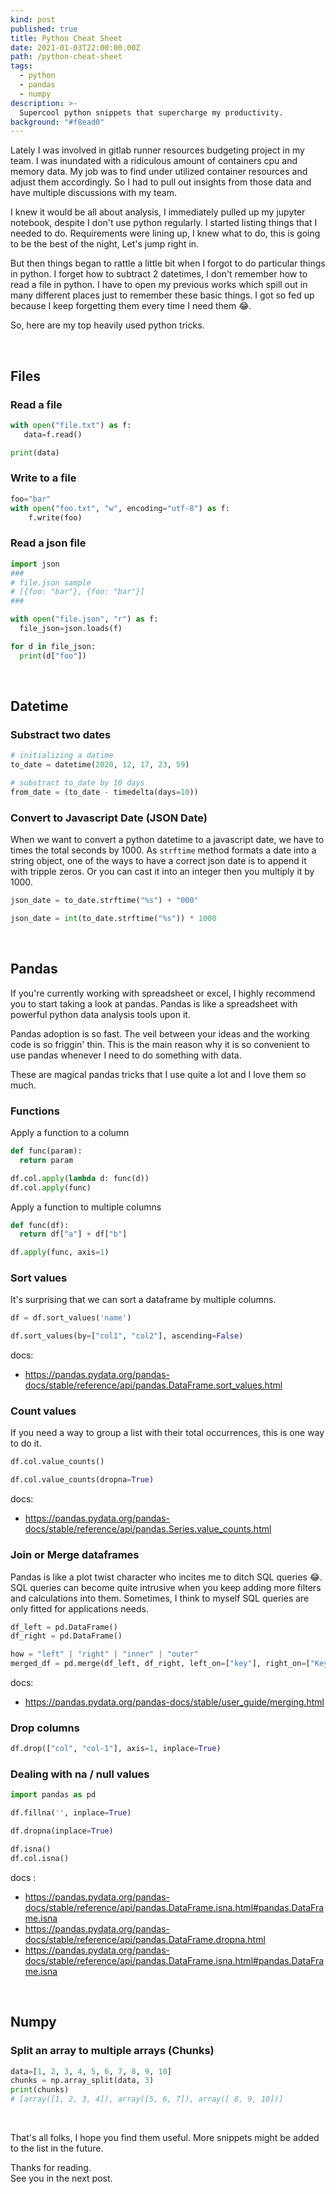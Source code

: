 ```yaml
---
kind: post
published: true
title: Python Cheat Sheet
date: 2021-01-03T22:00:00.00Z
path: /python-cheat-sheet
tags:
  - python
  - pandas
  - numpy
description: >-
  Supercool python snippets that supercharge my productivity.
background: "#f8ead0"
---
```


Lately I was involved in gitlab runner resources budgeting project in my team. I was inundated with a ridiculous amount of containers cpu and memory data. My job was to find under utilized container resources and adjust them accordingly. So I had to pull out insights from those data and have multiple discussions with my team.

I knew it would be all about analysis, I immediately pulled up my jupyter notebook, despite I don't use python regularly. I started listing things that I needed to do. Requirements were lining up, I knew what to do, this is going to be the best of the night, Let's jump right in.

But then things began to rattle a little bit when I forgot to do particular things in python. I forget how to subtract 2 datetimes, I don't remember how to read a file in python. I have to open my previous works which spill out in many different places just to remember these basic things. I got so fed up because I keep forgetting them every time I need them 😂.

So, here are my top heavily used python tricks.

<br/>

## Files

### Read a file

```python
with open("file.txt") as f:
   data=f.read()

print(data)
```

### Write to a file

```python
foo="bar"
with open("foo.txt", "w", encoding="utf-8") as f:
    f.write(foo)
```

### Read a json file

```python
import json
###
# file.json sample
# [{foo: "bar"}, {foo: "bar"}]
###

with open("file.json", "r") as f:
  file_json=json.loads(f)

for d in file_json:
  print(d["foo"])
```

<br/>

## Datetime

### Substract two dates

```python
# initializing a datime
to_date = datetime(2020, 12, 17, 23, 59)

# substract to_date by 10 days
from_date = (to_date - timedelta(days=10))

```

### Convert to Javascript Date (JSON Date)

When we want to convert a python datetime to a javascript date, we have to times the total seconds by 1000.
As `strftime` method formats a date into a string object,
one of the ways to have a correct json date is to append it with tripple zeros.
Or you can cast it into an integer then you multiply it by 1000.

```python
json_date = to_date.strftime("%s") + "000"

json_date = int(to_date.strftime("%s")) * 1000
```

<br/>

## Pandas

If you're currently working with spreadsheet or excel, I highly recommend you to start taking a look at pandas. Pandas is like a spreadsheet with powerful python data analysis tools upon it.

Pandas adoption is so fast. The veil between your ideas and the working code is so friggin' thin. This is the main reason why it is so convenient to use pandas whenever I need to do something with data.

These are magical pandas tricks that I use quite a lot and I love them so much.

### Functions

Apply a function to a column

```python
def func(param):
  return param

df.col.apply(lambda d: func(d))
df.col.apply(func)
```

Apply a function to multiple columns

```python
def func(df):
  return df["a"] + df["b"]

df.apply(func, axis=1)
```

### Sort values

It's surprising that we can sort a dataframe by multiple columns.

```python
df = df.sort_values('name')

df.sort_values(by=["col1", "col2"], ascending=False)
```

docs:

- https://pandas.pydata.org/pandas-docs/stable/reference/api/pandas.DataFrame.sort_values.html

### Count values

If you need a way to group a list with their total occurrences, this is one way to do it.

```python
df.col.value_counts()

df.col.value_counts(dropna=True)
```

docs:

- https://pandas.pydata.org/pandas-docs/stable/reference/api/pandas.Series.value_counts.html

### Join or Merge dataframes

Pandas is like a plot twist character who incites me to ditch SQL queries 😂. SQL queries can become quite intrusive when you keep adding more filters and calculations into them. Sometimes, I think to myself SQL queries are only fitted for applications needs.

```python
df_left = pd.DataFrame()
df_right = pd.DataFrame()

how = "left" | "right" | "inner" | "outer"
merged_df = pd.merge(df_left, df_right, left_on=["key"], right_on=["Key"], how=how)
```

docs:

- https://pandas.pydata.org/pandas-docs/stable/user_guide/merging.html

### Drop columns

```python
df.drop(["col", "col-1"], axis=1, inplace=True)
```

### Dealing with na / null values

```python
import pandas as pd

df.fillna('', inplace=True)

df.dropna(inplace=True)

df.isna()
df.col.isna()
```

docs :

- https://pandas.pydata.org/pandas-docs/stable/reference/api/pandas.DataFrame.isna.html#pandas.DataFrame.isna
- https://pandas.pydata.org/pandas-docs/stable/reference/api/pandas.DataFrame.dropna.html
- https://pandas.pydata.org/pandas-docs/stable/reference/api/pandas.DataFrame.isna.html#pandas.DataFrame.isna

<br/>

## Numpy

### Split an array to multiple arrays (Chunks)

```python
data=[1, 2, 3, 4, 5, 6, 7, 8, 9, 10]
chunks = np.array_split(data, 3)
print(chunks)
# [array([1, 2, 3, 4]), array([5, 6, 7]), array([ 8, 9, 10])]
```

<br/>

That's all folks, I hope you find them useful.
More snippets might be added to the list in the future.

Thanks for reading. <br/>
See you in the next post.
